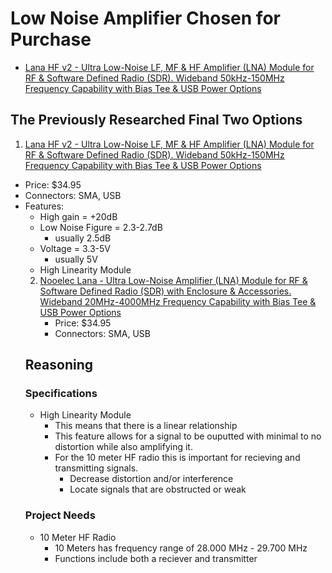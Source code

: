# Low Noise Amplifier Chosen for Purchase
- [Lana HF v2 - Ultra Low-Noise LF, MF & HF Amplifier (LNA) Module for RF & Software Defined Radio (SDR). Wideband 50kHz-150MHz Frequency Capability with Bias Tee & USB Power Options](https://www.amazon.com/Lana-HF-Low-Noise-50kHz-150MHz-Capability/dp/B0BBSPDJBG/ref=sr_1_19?dib=eyJ2IjoiMSJ9.L5ucGNN3Pdy74YRb2g9q8tZvG8mDnvuTtVVgAgNlx1j55dVgR7DWRaXXZb2k8Py8-mT5AO8e-tPxBRGKUOGsH2loHGIfmgXlRs5FXPDa6TxWlrbYM7-0TCGXYJSkYSdvMqOllgzEIyUvNVaYqk0i-XA1c-qfH8vPfGhOfm9FZH_NlwkXeWLqc7scHCW67s-XTfzqpLvteXbzRenhnK5oPtgqhOwrE2Jq7TmfrLFBt8M.ARBzD2LVDvMWXOdSsFvDBehPtaR6WVheDUoeM-Fmacw&dib_tag=se&keywords=Low+Noise+Amplifier&qid=1760143315&sr=8-19)

## The Previously Researched Final Two Options 
1) [Lana HF v2 - Ultra Low-Noise LF, MF & HF Amplifier (LNA) Module for RF & Software Defined Radio (SDR). Wideband 50kHz-150MHz Frequency Capability with Bias Tee & USB Power Options](https://www.amazon.com/Lana-HF-Low-Noise-50kHz-150MHz-Capability/dp/B0BBSPDJBG/ref=sr_1_19?dib=eyJ2IjoiMSJ9.L5ucGNN3Pdy74YRb2g9q8tZvG8mDnvuTtVVgAgNlx1j55dVgR7DWRaXXZb2k8Py8-mT5AO8e-tPxBRGKUOGsH2loHGIfmgXlRs5FXPDa6TxWlrbYM7-0TCGXYJSkYSdvMqOllgzEIyUvNVaYqk0i-XA1c-qfH8vPfGhOfm9FZH_NlwkXeWLqc7scHCW67s-XTfzqpLvteXbzRenhnK5oPtgqhOwrE2Jq7TmfrLFBt8M.ARBzD2LVDvMWXOdSsFvDBehPtaR6WVheDUoeM-Fmacw&dib_tag=se&keywords=Low+Noise+Amplifier&qid=1760143315&sr=8-19)
<ul>
    <li>Price: $34.95</li>
    <li>Connectors: SMA, USB</li>
    <li>Features:
    <ul>
        <li>High gain = +20dB</li>
        <li>Low Noise Figure = 2.3-2.7dB
        <ul>
            <li>usually 2.5dB</li>
        </ul>
        </li>
        <li>Voltage = 3.3-5V
        <ul>
            <li>usually 5V</li>
        </ul>
        </li>
        <li>High Linearity Module</li>
    </li>
</ul>

  
2) [Nooelec Lana - Ultra Low-Noise Amplifier (LNA) Module for RF & Software Defined Radio (SDR) with Enclosure & Accessories. Wideband 20MHz-4000MHz Frequency Capability with Bias Tee & USB Power Options](https://www.amazon.com/Nooelec-Lana-Accessories-20MHz-4000MHz-Capability/dp/B07XNLJ9X2/ref=sr_1_3?dib=eyJ2IjoiMSJ9.L5ucGNN3Pdy74YRb2g9q8tZvG8mDnvuTtVVgAgNlx1j55dVgR7DWRaXXZb2k8Py8-mT5AO8e-tPxBRGKUOGsH2loHGIfmgXlRs5FXPDa6TxWlrbYM7-0TCGXYJSkYSdvMqOllgzEIyUvNVaYqk0i-XA1c-qfH8vPfGhOfm9FZH_NlwkXeWLqc7scHCW67s-XTfzqpLvteXbzRenhnK5oPtgqhOwrE2Jq7TmfrLFBt8M.ARBzD2LVDvMWXOdSsFvDBehPtaR6WVheDUoeM-Fmacw&dib_tag=se&keywords=Low+Noise+Amplifier&qid=1760143315&sr=8-3)
    - Price: $34.95
    - Connectors: SMA, USB
  
## Reasoning 
### Specifications
<ul>
    <li>High Linearity Module
<ul>
 <li>This means that there is a linear relationship</li>
 <li>This feature allows for a signal to be ouputted with minimal to no distortion while also amplifying it.</li>
 <li>For the 10 meter HF radio this is important for recieving and transmitting signals.
     <ul>
         <li>Decrease distortion and/or interference</li>
         <li>Locate signals that are obstructed or weak</li>
     </ul>
 </li>
</ul>
    </li>
</ul>

  
### Project Needs
<ul>
    <li>10 Meter HF Radio
    <ul>
        <li>10 Meters has frequency range of 28.000 MHz - 29.700 MHz</li>
        <li>Functions include both a reciever and transmitter</li>
    </ul>
    </li>
</ul>

